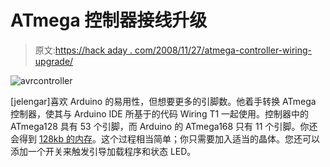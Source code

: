 # ATmega 控制器接线升级

> 原文:[https://hack aday . com/2008/11/27/atmega-controller-wiring-upgrade/](https://hackaday.com/2008/11/27/atmega-controller-wiring-upgrade/)

![avrcontroller](../Images/ed256b371742325286013fddd8cf7e4e.png "avrcontroller")

[jelengar]喜欢 Arduino 的易用性，但想要更多的引脚数。他着手转换 ATmega 控制器，使其与 Arduino IDE 所基于的代码 Wiring T1 一起使用。控制器中的 ATmega128 具有 53 个引脚，而 Arduino 的 ATmega168 只有 11 个引脚。你还会得到 [128kb 的内存](http://www.mahalo.com/RAM "RAM - Mahalo")。这个过程相当简单；你只需要加入适当的晶体。您还可以添加一个开关来触发引导加载程序和状态 LED。